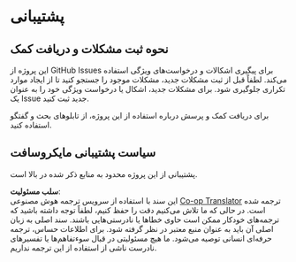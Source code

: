 <!--
CO_OP_TRANSLATOR_METADATA:
{
  "original_hash": "fdfc08baee91e402938a2b1f94fe0949",
  "translation_date": "2025-08-24T10:50:04+00:00",
  "source_file": "etc/SUPPORT.md",
  "language_code": "fa"
}
-->
# پشتیبانی

## نحوه ثبت مشکلات و دریافت کمک  

این پروژه از GitHub Issues برای پیگیری اشکالات و درخواست‌های ویژگی استفاده می‌کند. لطفاً قبل از ثبت مشکلات جدید، مشکلات موجود را جستجو کنید تا از ایجاد موارد تکراری جلوگیری شود. برای مشکلات جدید، اشکال یا درخواست ویژگی خود را به عنوان یک Issue جدید ثبت کنید.

برای دریافت کمک و پرسش درباره استفاده از این پروژه، از تابلوهای بحث و گفتگو استفاده کنید.

## سیاست پشتیبانی مایکروسافت  

پشتیبانی از این پروژه محدود به منابع ذکر شده در بالا است.

**سلب مسئولیت**:  
این سند با استفاده از سرویس ترجمه هوش مصنوعی [Co-op Translator](https://github.com/Azure/co-op-translator) ترجمه شده است. در حالی که ما تلاش می‌کنیم دقت را حفظ کنیم، لطفاً توجه داشته باشید که ترجمه‌های خودکار ممکن است حاوی خطاها یا نادرستی‌هایی باشند. سند اصلی به زبان اصلی آن باید به عنوان منبع معتبر در نظر گرفته شود. برای اطلاعات حساس، ترجمه حرفه‌ای انسانی توصیه می‌شود. ما هیچ مسئولیتی در قبال سوءتفاهم‌ها یا تفسیرهای نادرست ناشی از استفاده از این ترجمه نداریم.